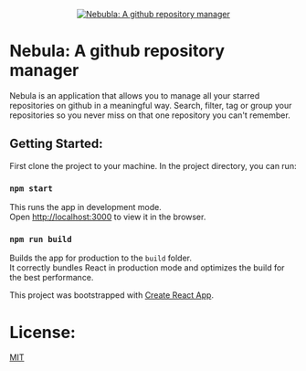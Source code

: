 <p align="center">
  <a href="https://github.com/nerac/nebula">
    <img src="https://user-images.githubusercontent.com/42247421/51596934-7e945200-1f13-11e9-8223-74ed8a8a8163.png" alt="Nebubla: A github repository manager" title="Nebula: a github repository manager">
  </a>
</p>

# Nebula: A github repository manager
Nebula is an application that allows you to manage all your starred repositories on github in a meaningful way. Search, filter, tag or group your repositories so you never miss on that one repository you can't remember.

## Getting Started: 
First clone the project to your machine. In the project directory, you can run:
### `npm start` 
This runs the app in development mode. <br>
Open [http://localhost:3000](http://localhost:3000) to view it in the browser.

### `npm run build`
Builds the app for production to the `build` folder.<br>
It correctly bundles React in production mode and optimizes the build for the best performance.

This project was bootstrapped with [Create React App](https://github.com/facebook/create-react-app).

# License: 
[MIT](https://github.com/babel/babel/blob/master/LICENSE)
